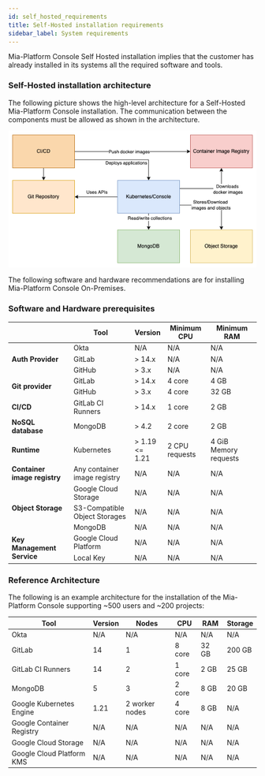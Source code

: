 ```yaml
---
id: self_hosted_requirements
title: Self-Hosted installation requirements
sidebar_label: System requirements
---
```


Mia-Platform Console Self Hosted installation implies that the customer has already installed in its systems all the required software and tools.

### Self-Hosted installation architecture

The following picture shows the high-level architecture for a Self-Hosted Mia-Platform Console installation. The communication between the components must be allowed as shown in the architecture.

![Self-Hosted installation architecture](img/self_hosted_architecture.png)

The following software and hardware recommendations are for installing Mia-Platform Console On-Premises.

### Software and Hardware prerequisites  

<table>
   <thead>
      <tr>
         <th></th>
         <th><strong>Tool</strong></th>
         <th><strong>Version</strong></th>
         <th><strong>Minimum CPU</strong></th>
         <th><strong>Minimum RAM</strong></th>
      </tr>
   </thead>
   <tbody>
      <tr>
         <td rowspan="3"><strong>Auth Provider</strong></td>
         <td>Okta</td>
         <td>N/A</td>
         <td>N/A</td>
         <td>N/A</td>
      </tr>
      <tr>
         <td>GitLab</td>
         <td>> 14.x</td>
         <td>N/A</td>
         <td>N/A</td>
      </tr>
      <tr>
         <td>GitHub</td>
         <td>> 3.x</td>
         <td>N/A</td>
         <td>N/A</td>
      </tr>
      <tr>
         <td rowspan="2"><strong>Git provider</strong></td>
         <td>GitLab</td>
         <td>&gt; 14.x</td>
         <td>4 core</td>
         <td>4 GB</td>
      </tr>
      <tr>
         <td>GitHub</td>
         <td>&gt; 3.x</td>
         <td>4 core</td>
         <td>32 GB</td>
      </tr>
      <tr>
         <td><strong>CI/CD</strong></td>
         <td>GitLab CI Runners</td>
         <td>&gt; 14.x</td>
         <td>1 core</td>
         <td>2 GB</td>
      </tr>
      <tr>
         <td><strong>NoSQL database</strong></td>
         <td>MongoDB</td>
         <td>&gt; 4.2</td>
         <td>2 core</td>
         <td>2 GB</td>
      </tr>
      <tr>
         <td><strong>Runtime</strong></td>
         <td>Kubernetes</td>
         <td>&gt; 1.19<br/>&lt;= 1.21</td>
         <td>2 CPU requests</td>
         <td>4 GiB Memory requests</td>
      </tr>
      <tr>
         <td><strong>Container image registry</strong></td>
         <td>Any container image registry</td>
         <td>N/A</td>
         <td>N/A</td>
         <td>N/A</td>
      </tr>
      <tr>
         <td rowspan="3"><strong>Object Storage</strong></td>
         <td>Google Cloud Storage</td>
         <td>N/A</td>
         <td>N/A</td>
         <td>N/A</td>
      </tr>
      <tr>
        <td>S3-Compatible Object Storages</td>
        <td>N/A</td>
        <td>N/A</td>
        <td>N/A</td>
      </tr>
      <tr>
        <td>MongoDB</td>
        <td>N/A</td>
        <td>N/A</td>
        <td>N/A</td>
      </tr>
      <tr>
         <td rowspan="2"><strong>Key Management Service</strong></td>
         <td>Google Cloud Platform</td>
         <td>N/A</td>
         <td>N/A</td>
         <td>N/A</td>
      </tr>
      <tr>
         <td>Local Key</td>
         <td>N/A</td>
         <td>N/A</td>
         <td>N/A</td>
      </tr>
   </tbody>
</table>


### Reference Architecture

The following is an example architecture for the installation of the Mia-Platform Console supporting ~500 users and ~200 projects:

| **Tool**                  | **Version** | **Nodes**      | **CPU** | **RAM** | **Storage** |
|---------------------------|-------------|----------------|---------|---------|-------------|
| Okta                      | N/A         | N/A            | N/A     | N/A     | N/A         |
| GitLab                    | 14          | 1              | 8 core  | 32 GB   | 200 GB      |
| GitLab CI Runners         | 14          | 2              | 1 core  | 2 GB    | 25 GB       |
| MongoDB                   | 5           | 3              | 2 core  | 8 GB    | 20 GB       |
| Google Kubernetes Engine  | 1.21        | 2 worker nodes | 4 core  | 8 GB    | N/A         |
| Google Container Registry | N/A         | N/A            | N/A     | N/A     | N/A         |
| Google Cloud Storage      | N/A         | N/A            | N/A     | N/A     | N/A         |
| Google Cloud Platform KMS | N/A         | N/A            | N/A     | N/A     | N/A         |

